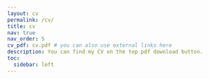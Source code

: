 ```yaml
---
layout: cv
permalink: /cv/
title: cv
nav: true
nav_order: 5
cv_pdf: cv.pdf # you can also use external links here
description: You can find my CV on the top pdf download button.
toc:
  sidebar: left
---
```

